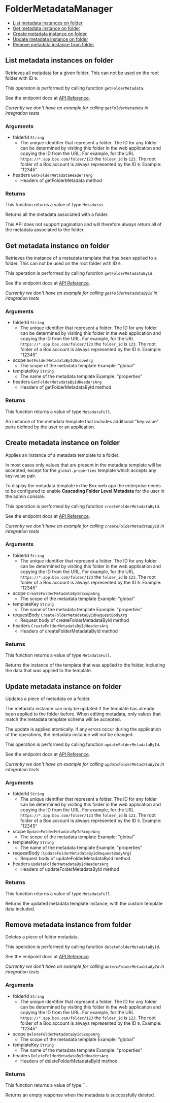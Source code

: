 # FolderMetadataManager


- [List metadata instances on folder](#list-metadata-instances-on-folder)
- [Get metadata instance on folder](#get-metadata-instance-on-folder)
- [Create metadata instance on folder](#create-metadata-instance-on-folder)
- [Update metadata instance on folder](#update-metadata-instance-on-folder)
- [Remove metadata instance from folder](#remove-metadata-instance-from-folder)

## List metadata instances on folder

Retrieves all metadata for a given folder. This can not be used on the root
folder with ID `0`.

This operation is performed by calling function `getFolderMetadata`.

See the endpoint docs at
[API Reference](https://developer.box.com/reference/get-folders-id-metadata/).

*Currently we don't have an example for calling `getFolderMetadata` in integration tests*

### Arguments

- folderId `String`
  - The unique identifier that represent a folder.  The ID for any folder can be determined by visiting this folder in the web application and copying the ID from the URL. For example, for the URL `https://*.app.box.com/folder/123` the `folder_id` is `123`.  The root folder of a Box account is always represented by the ID `0`. Example: "12345"
- headers `GetFolderMetadataHeadersArg`
  - Headers of getFolderMetadata method


### Returns

This function returns a value of type `Metadatas`.

Returns all the metadata associated with a folder.

This API does not support pagination and will therefore always return
all of the metadata associated to the folder.


## Get metadata instance on folder

Retrieves the instance of a metadata template that has been applied to a
folder. This can not be used on the root folder with ID `0`.

This operation is performed by calling function `getFolderMetadataById`.

See the endpoint docs at
[API Reference](https://developer.box.com/reference/get-folders-id-metadata-id-id/).

*Currently we don't have an example for calling `getFolderMetadataById` in integration tests*

### Arguments

- folderId `String`
  - The unique identifier that represent a folder.  The ID for any folder can be determined by visiting this folder in the web application and copying the ID from the URL. For example, for the URL `https://*.app.box.com/folder/123` the `folder_id` is `123`.  The root folder of a Box account is always represented by the ID `0`. Example: "12345"
- scope `GetFolderMetadataByIdScopeArg`
  - The scope of the metadata template Example: "global"
- templateKey `String`
  - The name of the metadata template Example: "properties"
- headers `GetFolderMetadataByIdHeadersArg`
  - Headers of getFolderMetadataById method


### Returns

This function returns a value of type `MetadataFull`.

An instance of the metadata template that includes
additional "key:value" pairs defined by the user or
an application.


## Create metadata instance on folder

Applies an instance of a metadata template to a folder.

In most cases only values that are present in the metadata template
will be accepted, except for the `global.properties` template which accepts
any key-value pair.

To display the metadata template in the Box web app the enterprise needs to be
configured to enable **Cascading Folder Level Metadata** for the user in the
admin console.

This operation is performed by calling function `createFolderMetadataById`.

See the endpoint docs at
[API Reference](https://developer.box.com/reference/post-folders-id-metadata-id-id/).

*Currently we don't have an example for calling `createFolderMetadataById` in integration tests*

### Arguments

- folderId `String`
  - The unique identifier that represent a folder.  The ID for any folder can be determined by visiting this folder in the web application and copying the ID from the URL. For example, for the URL `https://*.app.box.com/folder/123` the `folder_id` is `123`.  The root folder of a Box account is always represented by the ID `0`. Example: "12345"
- scope `CreateFolderMetadataByIdScopeArg`
  - The scope of the metadata template Example: "global"
- templateKey `String`
  - The name of the metadata template Example: "properties"
- requestBody `CreateFolderMetadataByIdRequestBodyArg`
  - Request body of createFolderMetadataById method
- headers `CreateFolderMetadataByIdHeadersArg`
  - Headers of createFolderMetadataById method


### Returns

This function returns a value of type `MetadataFull`.

Returns the instance of the template that was applied to the folder,
including the data that was applied to the template.


## Update metadata instance on folder

Updates a piece of metadata on a folder.

The metadata instance can only be updated if the template has already been
applied to the folder before. When editing metadata, only values that match
the metadata template schema will be accepted.

The update is applied atomically. If any errors occur during the
application of the operations, the metadata instance will not be changed.

This operation is performed by calling function `updateFolderMetadataById`.

See the endpoint docs at
[API Reference](https://developer.box.com/reference/put-folders-id-metadata-id-id/).

*Currently we don't have an example for calling `updateFolderMetadataById` in integration tests*

### Arguments

- folderId `String`
  - The unique identifier that represent a folder.  The ID for any folder can be determined by visiting this folder in the web application and copying the ID from the URL. For example, for the URL `https://*.app.box.com/folder/123` the `folder_id` is `123`.  The root folder of a Box account is always represented by the ID `0`. Example: "12345"
- scope `UpdateFolderMetadataByIdScopeArg`
  - The scope of the metadata template Example: "global"
- templateKey `String`
  - The name of the metadata template Example: "properties"
- requestBody `[UpdateFolderMetadataByIdRequestBodyArg]`
  - Request body of updateFolderMetadataById method
- headers `UpdateFolderMetadataByIdHeadersArg`
  - Headers of updateFolderMetadataById method


### Returns

This function returns a value of type `MetadataFull`.

Returns the updated metadata template instance, with the
custom template data included.


## Remove metadata instance from folder

Deletes a piece of folder metadata.

This operation is performed by calling function `deleteFolderMetadataById`.

See the endpoint docs at
[API Reference](https://developer.box.com/reference/delete-folders-id-metadata-id-id/).

*Currently we don't have an example for calling `deleteFolderMetadataById` in integration tests*

### Arguments

- folderId `String`
  - The unique identifier that represent a folder.  The ID for any folder can be determined by visiting this folder in the web application and copying the ID from the URL. For example, for the URL `https://*.app.box.com/folder/123` the `folder_id` is `123`.  The root folder of a Box account is always represented by the ID `0`. Example: "12345"
- scope `DeleteFolderMetadataByIdScopeArg`
  - The scope of the metadata template Example: "global"
- templateKey `String`
  - The name of the metadata template Example: "properties"
- headers `DeleteFolderMetadataByIdHeadersArg`
  - Headers of deleteFolderMetadataById method


### Returns

This function returns a value of type ``.

Returns an empty response when the metadata is
successfully deleted.


